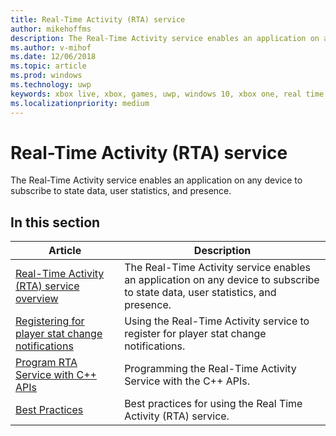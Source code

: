 ```yaml
---
title: Real-Time Activity (RTA) service
author: mikehoffms
description: The Real-Time Activity service enables an application on any device to subscribe to state data, user statistics, and presence.
ms.author: v-mihof
ms.date: 12/06/2018
ms.topic: article
ms.prod: windows
ms.technology: uwp
keywords: xbox live, xbox, games, uwp, windows 10, xbox one, real time activity service, rta
ms.localizationpriority: medium
---
```


# Real-Time Activity (RTA) service

The Real-Time Activity service enables an application on any device to subscribe to state data, user statistics, and presence.


## In this section

| Article | Description |
|---------|-------------|
| [Real-Time Activity (RTA) service overview](real-time-activity-service-overview.md) | The Real-Time Activity service enables an application on any device to subscribe to state data, user statistics, and presence. |
| [Registering for player stat change notifications](register-for-stat-notifications.md) | Using the Real-Time Activity service to register for player stat change notifications. |
| [Program RTA Service with C++ APIs](programming-the-real-time-activity-service.md) | Programming the Real-Time Activity Service with the C++ APIs. |
| [Best Practices ](rta-best-practices.md) | Best practices for using the Real Time Activity (RTA) service. |
